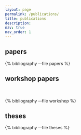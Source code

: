 ```yaml
---
layout: page
permalink: /publications/
title: publications
description:
nav: true
nav_order: 1
---
```

<!-- _pages/publications.md -->
<div class="publications">

 <h2 class="year">papers</h2>
{% bibliography --file papers %}

 <h2 class="year">workshop papers</h2>
 <br><br>
{% bibliography --file workshop %}

 <h2 class="year">theses</h2>
{% bibliography --file theses %}

</div>
